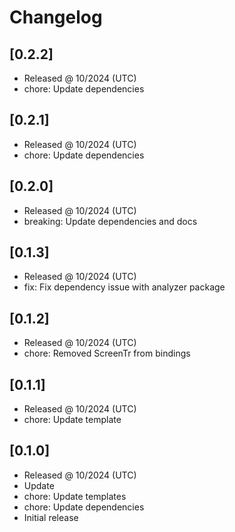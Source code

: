 # Changelog

## [0.2.2]

- Released @ 10/2024 (UTC)
- chore: Update dependencies

## [0.2.1]

- Released @ 10/2024 (UTC)
- chore: Update dependencies

## [0.2.0]

- Released @ 10/2024 (UTC)
- breaking: Update dependencies and docs

## [0.1.3]

- Released @ 10/2024 (UTC)
- fix: Fix dependency issue with analyzer package

## [0.1.2]

- Released @ 10/2024 (UTC)
- chore: Removed ScreenTr from bindings

## [0.1.1]

- Released @ 10/2024 (UTC)
- chore: Update template

## [0.1.0]

- Released @ 10/2024 (UTC)
- Update
- chore: Update templates
- chore: Update dependencies
- Initial release
